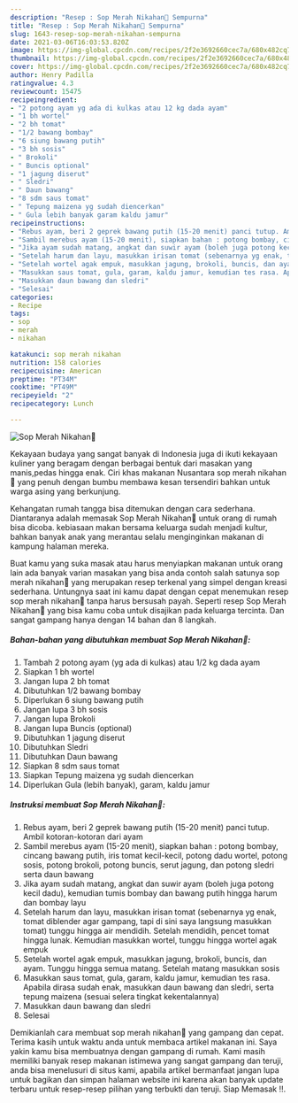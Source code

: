```yaml
---
description: "Resep : Sop Merah Nikahan🍲 Sempurna"
title: "Resep : Sop Merah Nikahan🍲 Sempurna"
slug: 1643-resep-sop-merah-nikahan-sempurna
date: 2021-03-06T16:03:53.820Z
image: https://img-global.cpcdn.com/recipes/2f2e3692660cec7a/680x482cq70/sop-merah-nikahan🍲-foto-resep-utama.jpg
thumbnail: https://img-global.cpcdn.com/recipes/2f2e3692660cec7a/680x482cq70/sop-merah-nikahan🍲-foto-resep-utama.jpg
cover: https://img-global.cpcdn.com/recipes/2f2e3692660cec7a/680x482cq70/sop-merah-nikahan🍲-foto-resep-utama.jpg
author: Henry Padilla
ratingvalue: 4.3
reviewcount: 15475
recipeingredient:
- "2 potong ayam yg ada di kulkas atau 12 kg dada ayam"
- "1 bh wortel"
- "2 bh tomat"
- "1/2 bawang bombay"
- "6 siung bawang putih"
- "3 bh sosis"
- " Brokoli"
- " Buncis optional"
- "1 jagung diserut"
- " Sledri"
- " Daun bawang"
- "8 sdm saus tomat"
- " Tepung maizena yg sudah diencerkan"
- " Gula lebih banyak garam kaldu jamur"
recipeinstructions:
- "Rebus ayam, beri 2 geprek bawang putih (15-20 menit) panci tutup. Ambil kotoran-kotoran dari ayam"
- "Sambil merebus ayam (15-20 menit), siapkan bahan : potong bombay, cincang bawang putih, iris tomat kecil-kecil, potong dadu wortel, potong sosis, potong brokoli, potong buncis, serut jagung, dan potong sledri serta daun bawang"
- "Jika ayam sudah matang, angkat dan suwir ayam (boleh juga potong kecil dadu), kemudian tumis bombay dan bawang putih hingga harum dan bombay layu"
- "Setelah harum dan layu, masukkan irisan tomat (sebenarnya yg enak, tomat diblender agar gampang, tapi di sini saya langsung masukkan tomat) tunggu hingga air mendidih. Setelah mendidih, pencet tomat hingga lunak. Kemudian masukkan wortel, tunggu hingga wortel agak empuk"
- "Setelah wortel agak empuk, masukkan jagung, brokoli, buncis, dan ayam. Tunggu hingga semua matang. Setelah matang masukkan sosis"
- "Masukkan saus tomat, gula, garam, kaldu jamur, kemudian tes rasa. Apabila dirasa sudah enak, masukkan daun bawang dan sledri, serta tepung maizena (sesuai selera tingkat kekentalannya)"
- "Masukkan daun bawang dan sledri"
- "Selesai"
categories:
- Recipe
tags:
- sop
- merah
- nikahan

katakunci: sop merah nikahan 
nutrition: 158 calories
recipecuisine: American
preptime: "PT34M"
cooktime: "PT49M"
recipeyield: "2"
recipecategory: Lunch

---
```



![Sop Merah Nikahan🍲](https://img-global.cpcdn.com/recipes/2f2e3692660cec7a/680x482cq70/sop-merah-nikahan🍲-foto-resep-utama.jpg)

Kekayaan budaya yang sangat banyak di Indonesia juga di ikuti kekayaan kuliner yang beragam dengan berbagai bentuk dari masakan yang manis,pedas hingga enak. Ciri khas makanan Nusantara sop merah nikahan🍲 yang penuh dengan bumbu membawa kesan tersendiri bahkan untuk warga asing yang berkunjung.


Kehangatan rumah tangga bisa ditemukan dengan cara sederhana. Diantaranya adalah memasak Sop Merah Nikahan🍲 untuk orang di rumah bisa dicoba. kebiasaan makan bersama keluarga sudah menjadi kultur, bahkan banyak anak yang merantau selalu menginginkan makanan di kampung halaman mereka.



Buat kamu yang suka masak atau harus menyiapkan makanan untuk orang lain ada banyak varian masakan yang bisa anda contoh salah satunya sop merah nikahan🍲 yang merupakan resep terkenal yang simpel dengan kreasi sederhana. Untungnya saat ini kamu dapat dengan cepat menemukan resep sop merah nikahan🍲 tanpa harus bersusah payah.
Seperti resep Sop Merah Nikahan🍲 yang bisa kamu coba untuk disajikan pada keluarga tercinta. Dan sangat gampang hanya dengan 14 bahan dan 8 langkah.


<!--inarticleads1-->

##### Bahan-bahan yang dibutuhkan membuat Sop Merah Nikahan🍲:

1. Tambah 2 potong ayam (yg ada di kulkas) atau 1/2 kg dada ayam
1. Siapkan 1 bh wortel
1. Jangan lupa 2 bh tomat
1. Dibutuhkan 1/2 bawang bombay
1. Diperlukan 6 siung bawang putih
1. Jangan lupa 3 bh sosis
1. Jangan lupa  Brokoli
1. Jangan lupa  Buncis (optional)
1. Dibutuhkan 1 jagung diserut
1. Dibutuhkan  Sledri
1. Dibutuhkan  Daun bawang
1. Siapkan 8 sdm saus tomat
1. Siapkan  Tepung maizena yg sudah diencerkan
1. Diperlukan  Gula (lebih banyak), garam, kaldu jamur




<!--inarticleads2-->

##### Instruksi membuat  Sop Merah Nikahan🍲:

1. Rebus ayam, beri 2 geprek bawang putih (15-20 menit) panci tutup. Ambil kotoran-kotoran dari ayam
1. Sambil merebus ayam (15-20 menit), siapkan bahan : potong bombay, cincang bawang putih, iris tomat kecil-kecil, potong dadu wortel, potong sosis, potong brokoli, potong buncis, serut jagung, dan potong sledri serta daun bawang
1. Jika ayam sudah matang, angkat dan suwir ayam (boleh juga potong kecil dadu), kemudian tumis bombay dan bawang putih hingga harum dan bombay layu
1. Setelah harum dan layu, masukkan irisan tomat (sebenarnya yg enak, tomat diblender agar gampang, tapi di sini saya langsung masukkan tomat) tunggu hingga air mendidih. Setelah mendidih, pencet tomat hingga lunak. Kemudian masukkan wortel, tunggu hingga wortel agak empuk
1. Setelah wortel agak empuk, masukkan jagung, brokoli, buncis, dan ayam. Tunggu hingga semua matang. Setelah matang masukkan sosis
1. Masukkan saus tomat, gula, garam, kaldu jamur, kemudian tes rasa. Apabila dirasa sudah enak, masukkan daun bawang dan sledri, serta tepung maizena (sesuai selera tingkat kekentalannya)
1. Masukkan daun bawang dan sledri
1. Selesai




Demikianlah cara membuat sop merah nikahan🍲 yang gampang dan cepat. Terima kasih untuk waktu anda untuk membaca artikel makanan ini. Saya yakin kamu bisa membuatnya dengan gampang di rumah. Kami masih memiliki banyak resep makanan istimewa yang sangat gampang dan teruji, anda bisa menelusuri di situs kami, apabila artikel bermanfaat jangan lupa untuk bagikan dan simpan halaman website ini karena akan banyak update terbaru untuk resep-resep pilihan yang terbukti dan teruji. Siap Memasak !!. 
